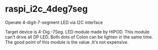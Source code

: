 # raspi_i2c_4deg7seg
Operate 4-digit-7-segment LED via I2C interface

Target device is 4-Dig.-7Seg. LED module made by HIPOD.
This module can't drive all DP LED.
Both dots of Colon can be lighten in the same time.
The good point of this module is the value .It's not expensive.
